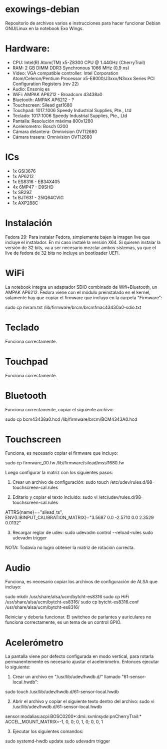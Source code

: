 # exowings-debian
Repositorio de archivos varios e instrucciones para hacer funcionar Debian GNU/Linux en la notebook Exo Wings.


Hardware:
=========
- CPU: Intel(R) Atom(TM) x5-Z8300  CPU @ 1.44GHz (CherryTrail)
- RAM: 2 GB DIMM DDR3 Synchronous 1066 MHz (0,9 ns)
- Video: VGA compatible controller: Intel Corporation Atom/Celeron/Pentium Processor x5-E8000/J3xxx/N3xxx Series PCI Configuration Registers (rev 22)
- Audio: Ensoniq es
- WiFi: AMPAK AP6212 - Broadcom 43438a0
- Bluetooth: AMPAK AP6212 - ?
- Touchscreen: Silead gst1680
- Touchpad: 1017:1006 Speedy Industrial Supplies, Pte., Ltd
- Teclado: 1017:1006 Speedy Industrial Supplies, Pte., Ltd
- Pantalla: Resolución máxima 800x1280
- Acelerometro: Bosch 0200
- Cámara delantera: Omnivision OVTI2680
- Cámara trasera:  Omnivision OVTI2680

ICs
===
- 1x GSl3676
- 1x AP6212
- 1x ES8316 - EB34X405
- 4x 6MP47 - D9SHD
- 1x SR29Z
- 1x BJT631 - 25lQ64CVIG
- 1x AXP288C

Instalación
=========== 
Fedora 29: Para instalar Fedora, simplemente bajen la imagen live que incluye el instalador. En mi caso instalé la versión X64. Si quieren instalar la versión de 32 bits, va a ser necesario mezclar ambos sistemas, ya que el live de fedora de 32 bits no incluye un bootloader UEFI.


WiFi
====
La notebook integra un adaptador SDIO combinado de Wifi+Bluetooth, un AMPAK AP6212. Fedora viene con el módulo preinstalado en el kernel, solamente hay que copiar el firmware que incluyo en la carpeta "Firmware":

sudo cp nvram.txt /lib/firmware/brcm/brcmfmac43430a0-sdio.txt


Teclado
=======
Funciona correctamente.


Touchpad
========
Funciona correctamente.

Bluetooth
=========
Funciona correctamente, copiar el siguiente archivo:

sudo cp bcm43438a0.hcd /lib/firmware/brcm/BCM4343A0.hcd


Touchscreen
===========
Funciona, es necesario copiar el firmware que incluyo:

sudo cp firmware_00.fw /lib/firmware/silead/mssl1680.fw

Luego configurar la matriz con los siguientes pasos:

1) Crear un archivo de configuración:
sudo touch /etc/udev/rules.d/98-touchscreen-cal.rules

2) Editarlo y copiar el texto incluido:
sudo vi /etc/udev/rules.d/98-touchscreen-cal.rules

ATTRS{name}=="silead_ts", ENV{LIBINPUT_CALIBRATION_MATRIX}="3.5687 0.0 -2.5710 0.0 2.3529 0.0132"


3) Recargar reglar de udev:
sudo udevadm control --reload-rules
sudo udevadm trigger

NOTA: Todavía no logro obtener la matriz de rotación correcta.

Audio
=====
Funciona, es necesario copiar los archivos de configuración de ALSA que incluyo:

sudo mkdir /usr/share/alsa/ucm/bytcht-es8316
sudo cp HiFi /usr/share/alsa/ucm/bytcht-es8316/
sudo cp bytcht-es8316.conf /usr/share/alsa/ucm/bytcht-es8316/

Reiniciar y debería funcionar. El switcheo de parlantes y auriculares no funciona correctamente, es un tema de un control GPIO.

Acelerómetro
============
La pantalla viene por defecto configurada en modo vertical, para rotarla permanentemente es necesario ajustar el acelerómetro. Entonces ejecutar lo siguiente:


1) Crear un archivo en "/usr/lib/udev/hwdb.d/" llamado "61-sensor-local.hwdb":

sudo touch /usr/lib/udev/hwdb.d/61-sensor-local.hwdb


2) Abrir el archivo y copiar el siguiente texto dentro del archivo:
sudo vi /usr/lib/udev/hwdb.d/61-sensor-local.hwdb

sensor:modalias:acpi:BOSC0200*:dmi:*:svnInsyde*:pnCherryTrail:*
  ACCEL_MOUNT_MATRIX=-1, 0, 0; 0, 1, 0; 0, 0, 1


3) Ejecutar los siguientes comandos:

sudo systemd-hwdb update
sudo udevadm trigger


